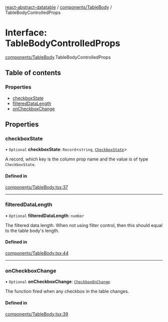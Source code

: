 [react-abstract-datatable](../README.md) / [components/TableBody](../modules/components_TableBody.md) / TableBodyControlledProps

# Interface: TableBodyControlledProps

[components/TableBody](../modules/components_TableBody.md).TableBodyControlledProps

## Table of contents

### Properties

- [checkboxState](components_TableBody.TableBodyControlledProps.md#checkboxstate)
- [filteredDataLength](components_TableBody.TableBodyControlledProps.md#filtereddatalength)
- [onCheckboxChange](components_TableBody.TableBodyControlledProps.md#oncheckboxchange)

## Properties

### checkboxState

• `Optional` **checkboxState**: `Record`<`string`, [`CheckboxState`](helpers_types.CheckboxState.md)\>

A record, which key is the column prop name and the value
is of type `CheckboxState`.

#### Defined in

[components/TableBody.tsx:37](https://github.com/imballinst/react-abstract-datatable/blob/master/src/components/TableBody.tsx#L37)

___

### filteredDataLength

• `Optional` **filteredDataLength**: `number`

The filtered data length. When not using filter control,
then this should equal to the table body's length.

#### Defined in

[components/TableBody.tsx:44](https://github.com/imballinst/react-abstract-datatable/blob/master/src/components/TableBody.tsx#L44)

___

### onCheckboxChange

• `Optional` **onCheckboxChange**: [`CheckboxOnChange`](../modules/helpers_types.md#checkboxonchange)

The function fired when any checkbox in the table changes.

#### Defined in

[components/TableBody.tsx:39](https://github.com/imballinst/react-abstract-datatable/blob/master/src/components/TableBody.tsx#L39)
